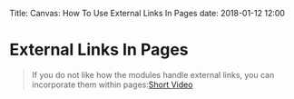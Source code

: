 Title: Canvas: How To Use External Links In Pages
date: 2018-01-12 12:00


# External Links In Pages

> If you do not like how the modules handle external links, you can incorporate them within pages:[Short Video](https://owncloud.eoas.ubc.ca/s/bRF5WlTG5sT6ONz)
